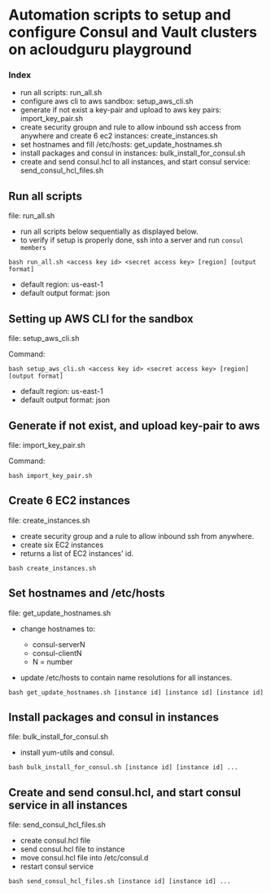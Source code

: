 # Automation scripts to setup and configure Consul and Vault clusters on acloudguru playground

### Index
- run all scripts: run_all.sh
- configure aws cli to aws sandbox: setup_aws_cli.sh
- generate if not exist a key-pair and upload to aws key pairs: import_key_pair.sh
- create security groupn and rule to allow inbound ssh access from anywhere and create 6 ec2 instances: create_instances.sh
- set hostnames and fill /etc/hosts: get_update_hostnames.sh
- install packages and consul in instances: bulk_install_for_consul.sh
- create and send consul.hcl to all instances, and start consul service: send_consul_hcl_files.sh

## Run all scripts
file: run_all.sh
* run all scripts below sequentially as displayed below.
* to verify if setup is properly done, ssh into a server and run `consul members`
```
bash run_all.sh <access key id> <secret access key> [region] [output format]
```
* default region: us-east-1
* default output format: json


## Setting up AWS CLI for the sandbox
file: setup_aws_cli.sh

Command:
```
bash setup_aws_cli.sh <access key id> <secret access key> [region] [output format]
```
* default region: us-east-1
* default output format: json

## Generate if not exist, and upload key-pair to aws
file: import_key_pair.sh

Command:
```
bash import_key_pair.sh
```

## Create 6 EC2 instances
file: create_instances.sh
- create security group and a rule to allow inbound ssh from anywhere.
- create six EC2 instances 
- returns a list of EC2 instances' id.
```
bash create_instances.sh
```
  
## Set hostnames and /etc/hosts
file: get_update_hostnames.sh
  * change hostnames to:
    * consul-serverN
    * consul-clientN
    * N = number

  * update /etc/hosts to contain name resolutions for all instances.
```
bash get_update_hostnames.sh [instance id] [instance id] [instance id] 
```

## Install packages and consul in instances
file: bulk_install_for_consul.sh
* install yum-utils and consul.
```
bash bulk_install_for_consul.sh [instance id] [instance id] ...
```

## Create and send consul.hcl, and start consul service in all instances
file: send_consul_hcl_files.sh
* create consul.hcl file
* send consul.hcl file to instance
* move consul.hcl file into /etc/consul.d
* restart consul service
```
bash send_consul_hcl_files.sh [instance id] [instance id] ...
```